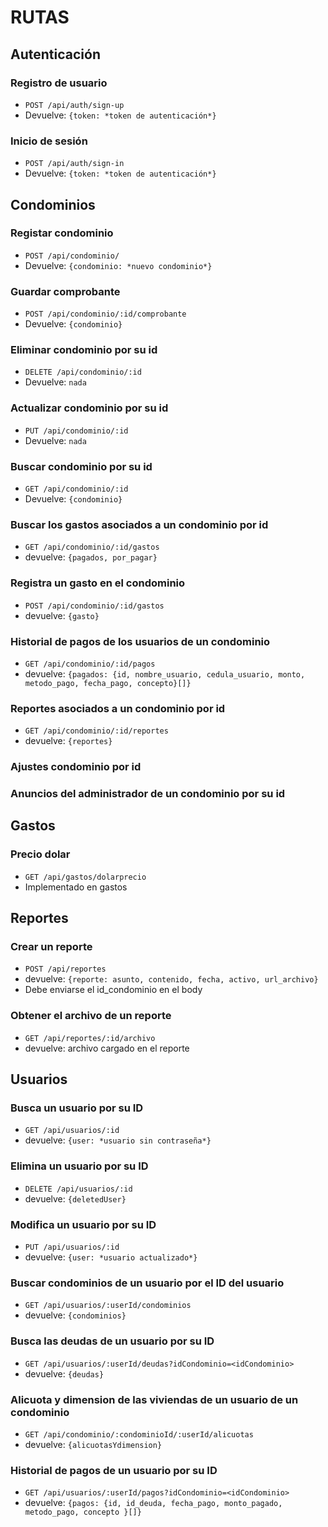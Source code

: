 # RUTAS

## Autenticación

### Registro de usuario

-   `POST /api/auth/sign-up`
-   Devuelve: `{token: *token de autenticación*}`

### Inicio de sesión

-   `POST /api/auth/sign-in`
-   Devuelve: `{token: *token de autenticación*}`

## Condominios

### Registar condominio

-   `POST /api/condominio/`
-   Devuelve: `{condominio: *nuevo condominio*}`

### Guardar comprobante

-   `POST /api/condominio/:id/comprobante`
-   Devuelve: `{condominio}`

### Eliminar condominio por su id

-   `DELETE /api/condominio/:id`
-   Devuelve: `nada`

### Actualizar condominio por su id

-   `PUT /api/condominio/:id`
-   Devuelve: `nada`

### Buscar condominio por su id

-   `GET /api/condominio/:id`
-   Devuelve: `{condominio}`

### Buscar los gastos asociados a un condominio por id

-   `GET /api/condominio/:id/gastos`
-   devuelve: `{pagados, por_pagar}`

### Registra un gasto en el condominio

-   `POST /api/condominio/:id/gastos`
-   devuelve: `{gasto}`

### Historial de pagos de los usuarios de un condominio

-   `GET /api/condominio/:id/pagos`
-   devuelve: `{pagados: {id, nombre_usuario, cedula_usuario, monto, metodo_pago, fecha_pago, concepto}[]}`

### Reportes asociados a un condominio por id

-   `GET /api/condominio/:id/reportes`
-   devuelve: `{reportes}`

### Ajustes condominio por id

### Anuncios del administrador de un condominio por su id

## Gastos

### Precio dolar

-   `GET /api/gastos/dolarprecio`
-   Implementado en gastos

## Reportes

### Crear un reporte

-   `POST /api/reportes`
-   devuelve: `{reporte: asunto, contenido, fecha, activo, url_archivo}`
-   Debe enviarse el id_condominio en el body

### Obtener el archivo de un reporte

-   `GET /api/reportes/:id/archivo`
-   devuelve: archivo cargado en el reporte

###

## Usuarios

### Busca un usuario por su ID

-   `GET /api/usuarios/:id`
-   devuelve: `{user: *usuario sin contraseña*}`

### Elimina un usuario por su ID

-   `DELETE /api/usuarios/:id`
-   devuelve: `{deletedUser}`

### Modifica un usuario por su ID

-   `PUT /api/usuarios/:id`
-   devuelve: `{user: *usuario actualizado*}`

### Buscar condominios de un usuario por el ID del usuario

-   `GET /api/usuarios/:userId/condominios`
-   devuelve: `{condominios}`

### Busca las deudas de un usuario por su ID

-   `GET /api/usuarios/:userId/deudas?idCondominio=<idCondominio>`
-   devuelve: `{deudas}`

### Alicuota y dimension de las viviendas de un usuario de un condominio

-   `GET /api/condominio/:condominioId/:userId/alicuotas`
-   devuelve: `{alicuotasYdimension}`

### Historial de pagos de un usuario por su ID

-   `GET /api/usuarios/:userId/pagos?idCondominio=<idCondominio>`
-   devuelve: `{pagos: {id, id_deuda, fecha_pago, monto_pagado, metodo_pago, concepto }[]}`
